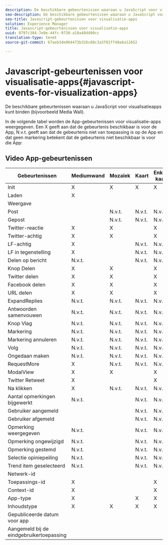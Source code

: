 ```yaml
---
description: De beschikbare gebeurtenissen waaraan u JavaScript voor visualisatieapps kunt binden (bijvoorbeeld Media Wall).
seo-description: De beschikbare gebeurtenissen waaraan u JavaScript voor visualisatieapps kunt binden (bijvoorbeeld Media Wall).
seo-title: Javascript-gebeurtenissen voor visualisatie-apps
solution: Experience Manager
title: Javascript-gebeurtenissen voor visualisatie-apps
uuid: 0797c384-7e8e-44fc-9738-a10a48d490cc
translation-type: tm+mt
source-git-commit: 67aeb3de964473b326c88c3a3f81ff48a6a12652

---
```



# Javascript-gebeurtenissen voor visualisatie-apps{#javascript-events-for-visualization-apps}

De beschikbare gebeurtenissen waaraan u JavaScript voor visualisatieapps kunt binden (bijvoorbeeld Media Wall).

In de volgende tabel worden de App-gebeurtenissen voor visualisatie-apps weergegeven. Een X geeft aan dat de gebeurtenis beschikbaar is voor de App, N.v.t. geeft aan dat de gebeurtenis niet van toepassing is op de App en dat geen markering betekent dat de gebeurtenis niet beschikbaar is voor die App:

## Video App-gebeurtenissen

| Gebeurtenissen | Mediumwand | Mozaïek | Kaart | Enkele kaart | Carousel | Knop Na | FilmStrip |
|---|---|---|---|---|---|---|---|
| Init | X | X | X | X | X | X | X |
| Laden | X |  |  |  |  |  |  |
| Weergave |  |  |  |  |  |  |  |
| Post |  | N.v.t. | N.v.t. | N.v.t. | N.v.t. |  | N.v.t. |
| Gepost |  | N.v.t. | N.v.t. | N.v.t. | N.v.t. |  | N.v.t. |
| Twitter-reactie | X | X |  | X | X | N.v.t. | X |
| Twitter-achtig | X | X |  | X | X | N.v.t. | X |
| LF-achtig | X |  | N.v.t. | N.v.t. | N.v.t. | N.v.t. | N.v.t. |
| LF in tegenstelling | X |  | N.v.t. | N.v.t. | N.v.t. | N.v.t. | N.v.t. |
| Delen op bericht | N.v.t. |  | N.v.t. | N.v.t. | N.v.t. | N.v.t. | N.v.t. |
| Knop Delen | X | X |  | X | X | N.v.t. | X |
| Twitter delen | X | X |  | X | X | N.v.t. | X |
| Facebook delen | X | X |  | X | X | N.v.t. | X |
| URL delen | X | X |  | X | X | N.v.t. | X |
| ExpandReplies | N.v.t. | N.v.t. | N.v.t. | N.v.t. | N.v.t. | N.v.t. | N.v.t. |
| Antwoorden samenvouwen | N.v.t. | N.v.t. | N.v.t. | N.v.t. | N.v.t. | N.v.t. | N.v.t. |
| Knop Vlag | N.v.t. | N.v.t. | N.v.t. | N.v.t. | N.v.t. | N.v.t. | N.v.t. |
| Markering | N.v.t. | N.v.t. | N.v.t. | N.v.t. | N.v.t. | N.v.t. | N.v.t. |
| Markering annuleren | N.v.t. | N.v.t. | N.v.t. | N.v.t. | N.v.t. | N.v.t. | N.v.t. |
| Volg | N.v.t. | N.v.t. | N.v.t. | N.v.t. | N.v.t. | N.v.t. | N.v.t. |
| Ongedaan maken | N.v.t. | N.v.t. | N.v.t. | N.v.t. | N.v.t. | N.v.t. | N.v.t. |
| RequestMore | X | N.v.t. | N.v.t. | N.v.t. | N.v.t. | N.v.t. | N.v.t. |
| ModalView | X | X |  | X | X | N.v.t. | X |
| Twitter Retweet | X |  |  | X | X | N.v.t. | X |
| Na klikken | X | N.v.t. | N.v.t. | N.v.t. | N.v.t. | X | N.v.t. |
| Aantal opmerkingen bijgewerkt | N.v.t. |  | N.v.t. | N.v.t. | N.v.t. | N.v.t. | N.v.t. |
| Gebruiker aangemeld |  |  | N.v.t. | N.v.t. | N.v.t. |  | N.v.t. |
| Gebruiker afgemeld |  |  | N.v.t. | N.v.t. | N.v.t. |  | N.v.t. |
| Opmerking weergegeven | N.v.t. |  | N.v.t. | N.v.t. | N.v.t. | N.v.t. | N.v.t. |
| Opmerking ongewijzigd | N.v.t. |  | N.v.t. | N.v.t. | N.v.t. | N.v.t. | N.v.t. |
| Opmerking gestemd | N.v.t. |  | N.v.t. | N.v.t. | N.v.t. | N.v.t. | N.v.t. |
| Selectie opiniepeiling | N.v.t. |  | N.v.t. | N.v.t. | N.v.t. | N.v.t. | N.v.t. |
| Trend item geselecteerd | N.v.t. |  | N.v.t. | N.v.t. | N.v.t. | N.v.t. | N.v.t. |
| Netwerk-id |  |  |  |  |  |  | N.v.t. |
| Toepassings-id | X |  |  | X | X | X | X |
| Context-id | X |  |  | X | X | X | X |
| App-type | X |  | X | X | X | X | X |
| Inhoudstype | X | X | X | X | X | X |  |
| Gepubliceerde datum voor app |  |  |  |  |  |  |  |
| Aangemeld bij de eindgebruikertoepassing |  |  |  |  |  |  |  |
